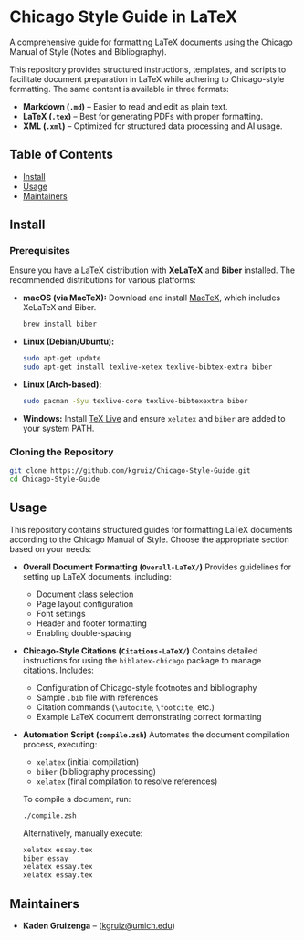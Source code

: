 # Chicago Style Guide in LaTeX

A comprehensive guide for formatting LaTeX documents using the Chicago Manual of Style (Notes and Bibliography).

This repository provides structured instructions, templates, and scripts to facilitate document preparation in LaTeX while adhering to Chicago-style formatting. The same content is available in three formats:
- **Markdown (`.md`)** – Easier to read and edit as plain text.
- **LaTeX (`.tex`)** – Best for generating PDFs with proper formatting.
- **XML (`.xml`)** – Optimized for structured data processing and AI usage.

## Table of Contents

- [Install](#install)
- [Usage](#usage)
- [Maintainers](#maintainers)

## Install

### Prerequisites

Ensure you have a LaTeX distribution with **XeLaTeX** and **Biber** installed. The recommended distributions for various platforms:

- **macOS (via MacTeX):**
  Download and install [MacTeX](https://tug.org/mactex/), which includes XeLaTeX and Biber.
  ```bash
  brew install biber
  ```
- **Linux (Debian/Ubuntu):**
  ```bash
  sudo apt-get update
  sudo apt-get install texlive-xetex texlive-bibtex-extra biber
  ```
- **Linux (Arch-based):**
  ```bash
  sudo pacman -Syu texlive-core texlive-bibtexextra biber
  ```
- **Windows:**
  Install [TeX Live](https://www.tug.org/texlive/) and ensure `xelatex` and `biber` are added to your system PATH.

### Cloning the Repository

```bash
git clone https://github.com/kgruiz/Chicago-Style-Guide.git
cd Chicago-Style-Guide
```

## Usage

This repository contains structured guides for formatting LaTeX documents according to the Chicago Manual of Style. Choose the appropriate section based on your needs:

- **Overall Document Formatting (`Overall-LaTeX/`)**
  Provides guidelines for setting up LaTeX documents, including:
  - Document class selection
  - Page layout configuration
  - Font settings
  - Header and footer formatting
  - Enabling double-spacing

- **Chicago-Style Citations (`Citations-LaTeX/`)**
  Contains detailed instructions for using the `biblatex-chicago` package to manage citations. Includes:
  - Configuration of Chicago-style footnotes and bibliography
  - Sample `.bib` file with references
  - Citation commands (`\autocite`, `\footcite`, etc.)
  - Example LaTeX document demonstrating correct formatting

- **Automation Script (`compile.zsh`)**
  Automates the document compilation process, executing:
  - `xelatex` (initial compilation)
  - `biber` (bibliography processing)
  - `xelatex` (final compilation to resolve references)

  To compile a document, run:
  ```bash
  ./compile.zsh
  ```

  Alternatively, manually execute:
  ```bash
  xelatex essay.tex
  biber essay
  xelatex essay.tex
  xelatex essay.tex
  ```

## Maintainers

- **Kaden Gruizenga** – ([kgruiz@umich.edu](mailto:kgruiz@umich.edu))